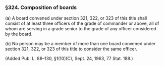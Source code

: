 ### §324. Composition of boards ###

(a) A board convened under section 321, 322, or 323 of this title shall consist of at least three officers of the grade of commander or above, all of whom are serving in a grade senior to the grade of any officer considered by the board.

(b) No person may be a member of more than one board convened under section 321, 322, or 323 of this title to consider the same officer.

(Added Pub. L. 88–130, §1(10)(C), Sept. 24, 1963, 77 Stat. 188.)